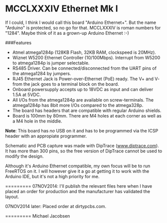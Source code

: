 MCCLXXXIV Ethernet Mk I
=========
If I could, I think I would call this board "Arduino Ethernet+". But the name "Arduino" is protected, so no go for that. MCCLXXXIV is roman numbers for "1284". Maybe think of it as a grown-up Arduino Ethernet :-)

###Features
- Atmel atmega1284p (128KB Flash, 32KB RAM, clockspeed is 20MHz).
- Wiznet W5200 Ethernet Controller (10/100Mbps). Interrupt from W5200 to atmega1284p is jumper selectable.
- RS485 Driver. Can be connected/disconnected from the UART pins of the atmega1284 by jumpers.
- RJ45 Ethernet Jack is Power-over-Ethernet (PoE) ready. The V+ and V- from the jack goes to a terminal block on the board.
- Onboard powersupply accepts up to 18VDC as input and can deliver 1.5A at 5VDC.
- All I/Os from the atmega1284p are available on screw-terminals. The atmega1284p has 8bit more I/Os compared to the atmega328p.
- The board has headers that are compatible with regular Arduino shields.
- Board is 100mm by 80mm. There are M4 holes at each corner as well as a M4 hole in the middle.

**Note**: This board has _no_ USB on it and has to be programmed via the ICSP header with an appropiate programmer.

Schematic and PCB capture was made with DipTrace (www.diptrace.com). It has more than 300 pins, so the free version of DipTrace cannot be used to modify the design.

Although it's Arduino Ethernet compatible, my own focus will be to run FreeRTOS on it. I will however give it a go at getting it to work with the Arduino IDE, but it's not a high priority for me.

=========
07NOV2014:
I'll publish the relevant files here when I have placed an order for production and the manufacturer has validated the layout.

07NOV2014 later:
Placed order at dirtypcbs.com.

=========
Michael Jacobsen
